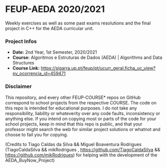 # FEUP-AEDA 2020/2021
Weekly exercises as well as some past exams resolutions and the final project in C++ for the AEDA curricular unit.

### Project Infos
* **Date:** 2nd Year, 1st Semester, 2020/2021
* **Course:** Algoritmos e Estruturas de Dados (AEDA) | Algorithms and Data Structures
* **Course Link:** https://sigarra.up.pt/feup/pt/ucurr_geral.ficha_uc_view?pv_ocorrencia_id=459471
### Disclaimer
This repository, and every other FEUP-COURSE* repos on GitHub correspond to school projects from the respective COURSE. The code on this repo is intended for educational purposes. I do not take any responsibility, liability or whateverity over any code faults, inconsistency or anything else. If you intend on copying most or parts of the code for your school projects, keep in mind that this repo is public, and that your professor might search the web for similar project solutions or whatnot and choose to fail you for copying.

(Credits to Tiago Caldas da Silva && Miguel Boaventura Rodrigues (TiagoCaldaSilva && mikRodrigues , https://github.com/TiagoCaldaSilva && https://github.com/mikRodrigues) for helping with the development of the AEDA_BuyNow_Project)
